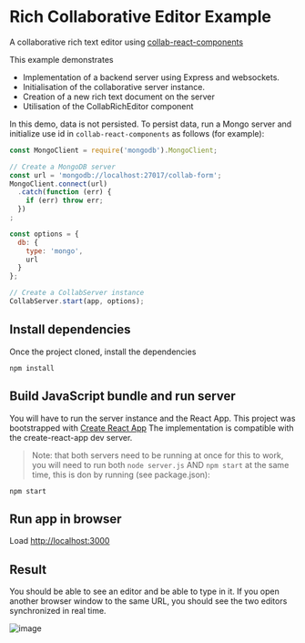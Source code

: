 # Rich Collaborative Editor Example

A collaborative rich text editor using [collab-react-components](https://github.com/chili-epfl/collab-react-components)

This example demonstrates
 - Implementation of a backend server using Express and websockets.
 - Initialisation of the collaborative server instance.
 - Creation of a new rich text document on the server
 - Utilisation of the CollabRichEditor component


In this demo, data is not persisted. To persist data, run a Mongo
server and initialize use id in `collab-react-components` as follows (for example):

```javascript
const MongoClient = require('mongodb').MongoClient;

// Create a MongoDB server
const url = 'mongodb://localhost:27017/collab-form';
MongoClient.connect(url)
  .catch(function (err) {
    if (err) throw err;
  })
;

const options = {
  db: {
    type: 'mongo',
    url
  }
};

// Create a CollabServer instance
CollabServer.start(app, options);
```
## Install dependencies
Once the project cloned, install the dependencies
```
npm install
```

## Build JavaScript bundle and run server
You will have to run the server instance and the React App.
This project was bootstrapped with [Create React App](https://github.com/facebookincubator/create-react-app)
The implementation is compatible with the create-react-app dev server.

> Note: that both servers need to be running at once for this
to work, you will need to run both `node server.js` AND `npm start` at the same time, this is don
by running (see package.json):
```
npm start
```

## Run app in browser
Load [http://localhost:3000](http://localhost:8080)

## Result
You should be able to see an editor and be able to type in it.
If you open another browser window to the same URL,
you should see the two editors synchronized in real time.

![image](https://raw.githubusercontent.com/darioAnongba/collab-react-components/master/demos/collab-rich-editor/real-time.png)

